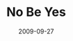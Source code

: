 ---
layout: message
category: message
series: "Commitment"
title: "No Be Yes"
date: 2009-09-27
audio-description: "Brian Tome discusses why we must respond to the greatest commitment ever made - the one God has made to us."
audio: "http://s3.amazonaws.com/crossroadsaudiomessages/Commitment3.mp3"
audio-title: "No Be Yes"
audio-duration: "28:53"
notes-description: " "
notes: "http://www.crossroads.net/players/media/hq/SN_09_26-27_09.pdf "
notes-title: "No Be Yes (Study Notes)"
program-description: ""
program: "http://www.crossroads.net/players/media/hq/0926_27Program.pdf"
program-title: "No Be Yes (Program)"
video-description: "Brian Tome shares why we need to respond to the greatest commitment ever made - the one God has made to us."
video-title: "No Be Yes"
video: "https://s3.amazonaws.com/crossroadsvideomessages/Commitment3.mp4"
video-poster: "https://www.crossroads.net/uploadedfiles/Commitment3-still.jpg"
---